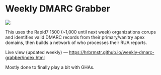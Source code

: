 # Weekly DMARC Grabber

![](https://rud.is/dl/dmarc-rua-network.png)

This uses the Rapid7 1500 (~1,000 until next week) organizations corups and identifies valid DMARC records from their primary/vanitry apex domains, then builds a network of who processes their RUA reports.

Live view (updated weekly) — <https://hrbrmstr.github.io/weekly-dmarc-grabber/index.html>

Mostly done to finally play a bit with GHAs.
